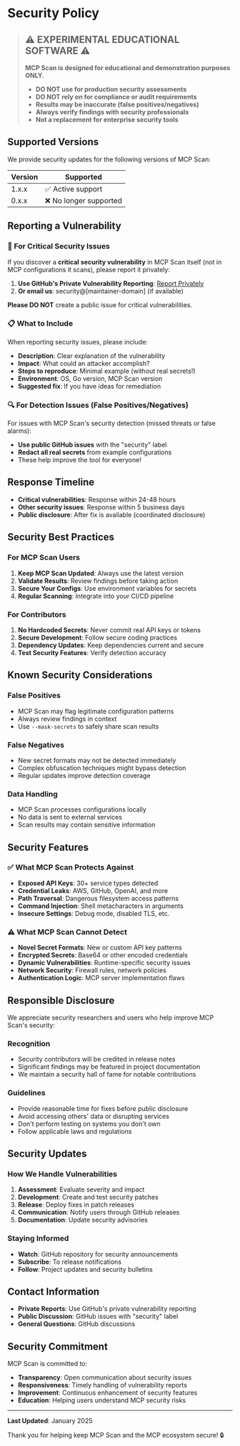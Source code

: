 # Security Policy

> ## ⚠️ **EXPERIMENTAL EDUCATIONAL SOFTWARE** ⚠️
> 
> **MCP Scan is designed for educational and demonstration purposes ONLY.**
> 
> - **DO NOT use for production security assessments**
> - **DO NOT rely on for compliance or audit requirements**  
> - **Results may be inaccurate (false positives/negatives)**
> - **Always verify findings with security professionals**
> - **Not a replacement for enterprise security tools**

## Supported Versions

We provide security updates for the following versions of MCP Scan:

| Version | Supported          |
| ------- | ------------------ |
| 1.x.x   | ✅ Active support  |
| 0.x.x   | ❌ No longer supported |

## Reporting a Vulnerability

### 🚨 For Critical Security Issues

If you discover a **critical security vulnerability** in MCP Scan itself (not in MCP configurations it scans), please report it privately:

1. **Use GitHub's Private Vulnerability Reporting**: [Report Privately](https://github.com/AndreaGriffiths11/mcp-config-scan/security/advisories/new)
2. **Or email us**: security@[maintainer-domain] (if available)

**Please DO NOT** create a public issue for critical vulnerabilities.

### 📋 What to Include

When reporting security issues, please include:

- **Description**: Clear explanation of the vulnerability
- **Impact**: What could an attacker accomplish?
- **Steps to reproduce**: Minimal example (without real secrets!)
- **Environment**: OS, Go version, MCP Scan version
- **Suggested fix**: If you have ideas for remediation

### 🔍 For Detection Issues (False Positives/Negatives)

For issues with MCP Scan's security detection (missed threats or false alarms):

- **Use public GitHub issues** with the "security" label
- **Redact all real secrets** from example configurations
- These help improve the tool for everyone!

## Response Timeline

- **Critical vulnerabilities**: Response within 24-48 hours
- **Other security issues**: Response within 5 business days
- **Public disclosure**: After fix is available (coordinated disclosure)

## Security Best Practices

### For MCP Scan Users

1. **Keep MCP Scan Updated**: Always use the latest version
2. **Validate Results**: Review findings before taking action
3. **Secure Your Configs**: Use environment variables for secrets
4. **Regular Scanning**: Integrate into your CI/CD pipeline

### For Contributors

1. **No Hardcoded Secrets**: Never commit real API keys or tokens
2. **Secure Development**: Follow secure coding practices
3. **Dependency Updates**: Keep dependencies current and secure
4. **Test Security Features**: Verify detection accuracy

## Known Security Considerations

### False Positives
- MCP Scan may flag legitimate configuration patterns
- Always review findings in context
- Use `--mask-secrets` to safely share scan results

### False Negatives  
- New secret formats may not be detected immediately
- Complex obfuscation techniques might bypass detection
- Regular updates improve detection coverage

### Data Handling
- MCP Scan processes configurations locally
- No data is sent to external services
- Scan results may contain sensitive information

## Security Features

### ✅ What MCP Scan Protects Against

- **Exposed API Keys**: 30+ service types detected
- **Credential Leaks**: AWS, GitHub, OpenAI, and more
- **Path Traversal**: Dangerous filesystem access patterns
- **Command Injection**: Shell metacharacters in arguments  
- **Insecure Settings**: Debug mode, disabled TLS, etc.

### ⚠️ What MCP Scan Cannot Detect

- **Novel Secret Formats**: New or custom API key patterns
- **Encrypted Secrets**: Base64 or other encoded credentials
- **Dynamic Vulnerabilities**: Runtime-specific security issues
- **Network Security**: Firewall rules, network policies
- **Authentication Logic**: MCP server implementation flaws

## Responsible Disclosure

We appreciate security researchers and users who help improve MCP Scan's security:

### Recognition
- Security contributors will be credited in release notes
- Significant findings may be featured in project documentation  
- We maintain a security hall of fame for notable contributions

### Guidelines
- Provide reasonable time for fixes before public disclosure
- Avoid accessing others' data or disrupting services
- Don't perform testing on systems you don't own
- Follow applicable laws and regulations

## Security Updates

### How We Handle Vulnerabilities

1. **Assessment**: Evaluate severity and impact
2. **Development**: Create and test security patches
3. **Release**: Deploy fixes in patch releases
4. **Communication**: Notify users through GitHub releases
5. **Documentation**: Update security advisories

### Staying Informed

- **Watch**: GitHub repository for security announcements
- **Subscribe**: To release notifications
- **Follow**: Project updates and security bulletins

## Contact Information

- **Private Reports**: Use GitHub's private vulnerability reporting
- **Public Discussion**: GitHub issues with "security" label
- **General Questions**: GitHub discussions

## Security Commitment

MCP Scan is committed to:

- **Transparency**: Open communication about security issues
- **Responsiveness**: Timely handling of vulnerability reports  
- **Improvement**: Continuous enhancement of security features
- **Education**: Helping users understand MCP security risks

---

**Last Updated**: January 2025

Thank you for helping keep MCP Scan and the MCP ecosystem secure! 🔒